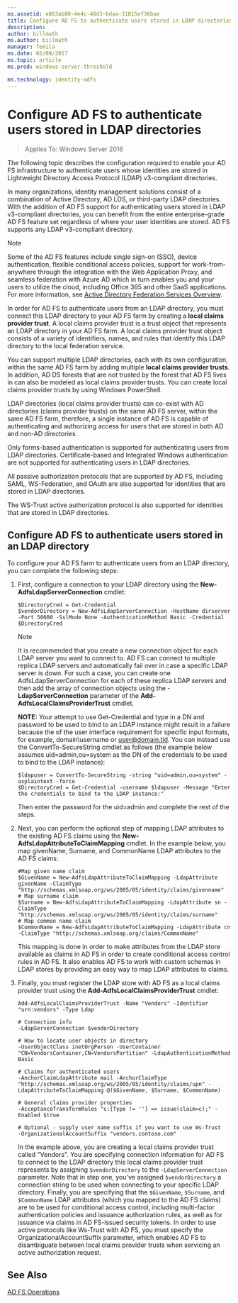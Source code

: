 ```yaml
---
ms.assetid: e863ab80-4e4c-48d3-bdaa-31815ef36bae
title: Configure AD FS to authenticate users stored in LDAP directories
description:
author: billmath
ms.author: billmath
manager: femila
ms.date: 02/09/2017
ms.topic: article
ms.prod: windows-server-threshold

ms.technology: identity-adfs
---
```

# Configure AD FS to authenticate users stored in LDAP directories

>Applies To: Windows Server 2016

The following topic describes the configuration required to enable your AD FS infrastructure to authenticate users whose identities are stored in Lightweight Directory Access Protocol (LDAP) v3-compliant directories.

In many organizations, identity management solutions consist of a combination of Active Directory, AD LDS, or third-party LDAP directories. With the addition of AD FS support for authenticating users stored in LDAP v3-compliant directories, you can benefit from the entire enterprise-grade AD FS feature set regardless of where your user identities are stored. AD FS supports any LDAP v3-compliant directory.

> [!NOTE]
> Some of the AD FS features include single sign-on (SSO), device authentication, flexible conditional access policies, support for work-from-anywhere through the integration with the Web Application Proxy, and seamless federation with Azure AD which in turn enables you and your users to utilize the cloud, including Office 365 and other SaaS applications.  For more information, see [Active Directory Federation Services Overview](../../ad-fs/AD-FS-2016-Overview.md).

In order for AD FS to authenticate users from an LDAP directory, you must connect this LDAP directory to your AD FS farm by creating a **local claims provider trust**.  A local claims provider trust is a trust object that represents an LDAP directory in your AD FS farm. A local claims provider trust object consists of a variety of identifiers, names, and rules that identify this LDAP directory to the local federation service.

You can support multiple LDAP directories, each with its own configuration, within the same AD FS farm by adding multiple **local claims provider trusts**. In addition, AD DS forests that are not trusted by the forest that AD FS lives in can also be modeled as local claims provider trusts. You can create local claims provider trusts by using Windows PowerShell.

LDAP directories (local claims provider trusts) can co-exist with AD directories (claims provider trusts) on the same AD FS server, within the same AD FS farm, therefore, a single instance of AD FS is capable of authenticating and authorizing access for users that are stored in both AD and non-AD directories.

Only forms-based authentication is supported for authenticating users from LDAP directories. Certificate-based and Integrated Windows authentication are not supported for authenticating users in LDAP directories.

All passive authorization protocols that are supported by AD FS, including SAML, WS-Federation, and OAuth are also supported for identities that are stored in LDAP directories.

The WS-Trust active authorization protocol is also supported for identities that are stored in LDAP directories.

## Configure AD FS to authenticate users stored in an LDAP directory
To configure your AD FS farm to authenticate users from an LDAP directory, you can complete the following steps:

1.  First, configure a connection to your LDAP directory using the **New-AdfsLdapServerConnection** cmdlet:

    ```
    $DirectoryCred = Get-Credential
    $vendorDirectory = New-AdfsLdapServerConnection -HostName dirserver -Port 50000 -SslMode None -AuthenticationMethod Basic -Credential $DirectoryCred
    ```

    > [!NOTE]
    > It is recommended that you create a new connection object for each LDAP server you want to connect to. AD FS can connect to multiple replica LDAP servers and automatically fail over in case a specific LDAP server is down. For such a case, you can create one AdfsLdapServerConnection for each of these replica LDAP servers and then add the array of connection objects using the -**LdapServerConnection** parameter of the **Add-AdfsLocalClaimsProviderTrust** cmdlet.

    **NOTE:** Your attempt to use Get-Credential and type in a DN and password to be used to bind to an LDAP instance might result in a failure because the of the user interface requirement for specific input formats, for example,  domain\username or user@domain.tld. You can instead use the ConvertTo-SecureString cmdlet as follows (the example below assumes uid=admin,ou=system as the DN of the credentials to be used to bind to the LDAP instance):

    ```
    $ldapuser = ConvertTo-SecureString -string "uid=admin,ou=system" -asplaintext -force
    $DirectoryCred = Get-Credential -username $ldapuser -Message "Enter the credentials to bind to the LDAP instance:"
    ```

    Then enter the password for the uid=admin and complete the rest of the steps.

2.  Next, you can perform the optional step of mapping LDAP attributes to the existing AD FS claims using the **New-AdfsLdapAttributeToClaimMapping** cmdlet. In the example below, you map givenName, Surname, and CommonName LDAP attributes to the AD FS claims:

    ```
    #Map given name claim
    $GivenName = New-AdfsLdapAttributeToClaimMapping -LdapAttribute givenName -ClaimType "http://schemas.xmlsoap.org/ws/2005/05/identity/claims/givenname"
    # Map surname claim
    $Surname = New-AdfsLdapAttributeToClaimMapping -LdapAttribute sn -ClaimType "http://schemas.xmlsoap.org/ws/2005/05/identity/claims/surname"
    # Map common name claim
    $CommonName = New-AdfsLdapAttributeToClaimMapping -LdapAttribute cn -ClaimType "http://schemas.xmlsoap.org/claims/CommonName"
    ```

    This mapping is done in order to make attributes from the LDAP store available as claims in AD FS in order to create conditional access control rules in AD FS. It also enables AD FS to work with custom schemas in LDAP stores by providing an easy way to map LDAP attributes to claims.

3.  Finally, you must register the LDAP store with AD FS as a local claims provider trust using the **Add-AdfsLocalClaimsProviderTrust** cmdlet:

    ```
    Add-AdfsLocalClaimsProviderTrust -Name "Vendors" -Identifier "urn:vendors" -Type Ldap

    # Connection info
    -LdapServerConnection $vendorDirectory 

    # How to locate user objects in directory
    -UserObjectClass inetOrgPerson -UserContainer "CN=VendorsContainer,CN=VendorsPartition" -LdapAuthenticationMethod Basic 

    # Claims for authenticated users
    -AnchorClaimLdapAttribute mail -AnchorClaimType "http://schemas.xmlsoap.org/ws/2005/05/identity/claims/upn" -LdapAttributeToClaimMapping @($GivenName, $Surname, $CommonName) 

    # General claims provider properties
    -AcceptanceTransformRules "c:[Type != ''] => issue(claim=c);" -Enabled $true 

    # Optional - supply user name suffix if you want to use Ws-Trust
    -OrganizationalAccountSuffix "vendors.contoso.com"

    ```

    In the example above, you are creating a local claims provider trust called "Vendors". You are specifying connection information for AD FS to connect to the LDAP directory this local claims provider trust represents by assigning `$vendorDirectory` to the `-LdapServerConnection` parameter. Note that in step one, you've assigned `$vendorDirectory` a connection string to be used when connecting to your specific LDAP directory. Finally, you are specifying that the `$GivenName`, `$Surname`, and `$CommonName` LDAP attributes (which you mapped to the AD FS claims) are to be used for conditional access control, including multi-factor authentication policies and issuance authorization rules, as well as for issuance via claims in AD FS-issued security tokens. In order to use active protocols like Ws-Trust with AD FS, you must specify the OrganizationalAccountSuffix parameter, which enables AD FS to disambiguate between local claims provider trusts when servicing an active authorization request.

## See Also
[AD FS Operations](../../ad-fs/AD-FS-2016-Operations.md)


